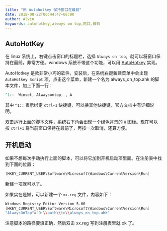 ```yaml
---
title: "用 Autohotkey 保持窗口在最前"
date: 2018-08-22T00:44:47+08:00
author: Alvin
keywords: autohotkey,always on top,窗口,最前
---
```


## AutoHotKey

在 linux 系统上，右键点击窗口的标题栏，选择 `Always on top`，就可以将窗口保持在最前，非常方便。windows 系统不带这个功能，可以用 [AutoHotkey](https://www.autohotkey.com/) 实现。

AutoHotkey 是款非常小巧的软件，安装后，在系统右键新建菜单中会出现 `AutoHotkey Script` 项，点击这个菜单，新建一个名为 always_on_top.ahk 的脚本文件，加上下面一行：
```cpp
^1::  Winset, Alwaysontop, , A
```

其中 `^1::` 表示绑定 `ctrl+1` 快捷键，可以换其他快捷键，官方文档中有详细说明。

双击运行上面的脚本文件，系统右下角会出现一个绿色背景的 `H` 图标。现在可以按 `ctrl+1` 将当前窗口保持在最前了，再按一次取消，还算方便。

## 开机启动

如果不想每次手动执行上面的脚本，可以将它加到开机启动项里面。在注册表中找到下面的位置：
```sh
[HKEY_CURRENT_USER\Software\Microsoft\Windows\CurrentVersion\Run]
```
新建一项就可以了。

如果实在是懒，可以新建一个 `xx.reg` 文件，内容如下：
```sh
Windows Registry Editor Version 5.00
[HKEY_CURRENT_USER\Software\Microsoft\Windows\CurrentVersion\Run]
"AlwaysOnTop"="D:\\path\\to\\always_on_top.ahk"
```

注意脚本的路径要填正确，然后双击 xx.reg 写到注册表里就 ok 了。
